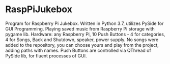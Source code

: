 # RaspPiJukebox
Program for Raspberry Pi Jukebox. Written in Python 3.7, utilizes PySide for GUI Programming. Playing saved music from Raspberry Pi storage with pygame lib.
Hardware: any Raspberry Pi, 10 Push Buttons - 4 for categories, 4 for Songs, Back and Shutdown, speaker, power supply. 
No songs were added to the repository, you can choose yours and play from the project, adding paths with names.
Push Buttons are controlled via QThread of PySide lib, for fluent processes of GUI.
